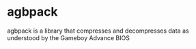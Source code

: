 # agbpack
agbpack is a library that compresses and decompresses data as understood by the Gameboy Advance BIOS
